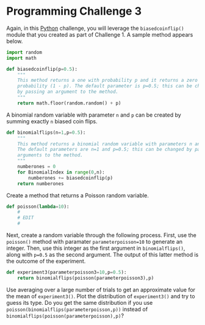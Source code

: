 # Programming Challenge 3

Again, in this [Python](https://www.python.org) challenge, you will leverage the `biasedcoinflip()` module that you created as part of Challenge 1.
A sample method appears below.

```python
import random
import math

def biasedcoinflip(p=0.5):
    """
    This method returns a one with probability p and it returns a zero with
    probability (1 - p). The default parameter is p=0.5; this can be changed
    by passing an argument to the method.
    """
    return math.floor(random.random() + p)
```

A binomial random variable with parameter `n` and `p` can be created by summing exactly `n` biased coin flips.

```python
def binomialflips(n=1,p=0.5):
    """
    This method returns a binomial random variable with parameters n and p.
    The default parameters are n=1 and p=0.5; this can be changed by passing
    arguments to the method.
    """
    numberones = 0
    for BinomialIndex in range(0,n):
        numberones += biasedcoinflip(p)
    return numberones
```

Create a method that returns a Poisson random variable.

```python
def poisson(lambda=10):
    #
    # EDIT
    #
```

Next, create a random variable through the following process.
First, use the `poisson()` method with paramater `parameterpoisson=10` to generate an integer.
Then, use this integer as the first argument in `binomialflips()`, along with `p=0.5` as the second argument.
The output of this latter method is the outcome of the experiment.

```python
def experiment3(parameterpoisson3=10,p=0.5):
    return binomialflips(poisson(parameterpoisson3),p)
```

Use averaging over a large number of trials to get an approximate value for the mean of `experiment3()`.
Plot the distribution of `experiment3()` and try to guess its type.
Do you get the same distribution if you use `poisson(binomialflips(parameterpoisson,p))` instead of `binomialflips(poisson(parameterpoisson),p)`?

